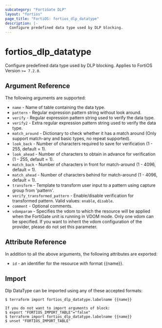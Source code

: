 ```yaml
---
subcategory: "FortiGate DLP"
layout: "fortios"
page_title: "FortiOS: fortios_dlp_datatype"
description: |-
  Configure predefined data type used by DLP blocking.
---
```


# fortios_dlp_datatype
Configure predefined data type used by DLP blocking. Applies to FortiOS Version `>= 7.2.0`.

## Argument Reference

The following arguments are supported:

* `name` - Name of table containing the data type.
* `pattern` - Regular expression pattern string without look around.
* `verify` - Regular expression pattern string used to verify the data type.
* `verify2` - Extra regular expression pattern string used to verify the data type.
* `match_around` - Dictionary to check whether it has a match around (Only support match-any and basic types, no repeat supported).
* `look_back` - Number of characters required to save for verification (1 - 255, default = 1).
* `look_ahead` - Number of characters to obtain in advance for verification (1 - 255, default = 1).
* `match_back` - Number of characters in front for match-around (1 - 4096, default = 1).
* `match_ahead` - Number of characters behind for match-around (1 - 4096, default = 1).
* `transform` - Template to transform user input to a pattern using capture group from 'pattern'.
* `verify_transformed_pattern` - Enable/disable verification for transformed pattern. Valid values: `enable`, `disable`.
* `comment` - Optional comments.
* `vdomparam` - Specifies the vdom to which the resource will be applied when the FortiGate unit is running in VDOM mode. Only one vdom can be specified. If you want to inherit the vdom configuration of the provider, please do not set this parameter.


## Attribute Reference

In addition to all the above arguments, the following attributes are exported:
* `id` - an identifier for the resource with format {{name}}.

## Import

Dlp DataType can be imported using any of these accepted formats:
```
$ terraform import fortios_dlp_datatype.labelname {{name}}

If you do not want to import arguments of block:
$ export "FORTIOS_IMPORT_TABLE"="false"
$ terraform import fortios_dlp_datatype.labelname {{name}}
$ unset "FORTIOS_IMPORT_TABLE"
```
